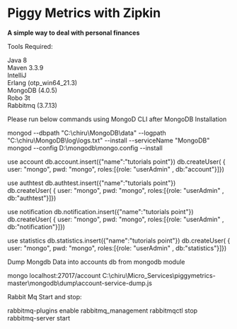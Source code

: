 
# Piggy Metrics with Zipkin 

**A simple way to deal with personal finances**


Tools Required:

Java 8<br>
Maven 3.3.9<br>
IntelliJ<br>
Erlang (otp_win64_21.3)<br>
MongoDB (4.0.5)<br>
Robo 3t<br>
Rabbitmq (3.7.13)<br>

Please run below commands using MongoD CLI after MongoDB Installation

mongod --dbpath "C:\chiru\MongoDB\data" --logpath "C:\chiru\MongoDB\log\logs.txt" --install --serviceName "MongoDB"
mongod --config D:\mongodb\mongo.config --install

use account
db.account.insert({"name":"tutorials point"})
db.createUser(
{	user: "mongo",
	pwd: "mongo",
	roles:[{role: "userAdmin" , db:"account"}]})

use authtest
db.authtest.insert({"name":"tutorials point"})	
db.createUser(
{	user: "mongo",
	pwd: "mongo",
	roles:[{role: "userAdmin" , db:"authtest"}]})	

use notification
db.notification.insert({"name":"tutorials point"})
db.createUser(
{	user: "mongo",
	pwd: "mongo",
	roles:[{role: "userAdmin" , db:"notification"}]})

use statistics
db.statistics.insert({"name":"tutorials point"})
db.createUser(
{	user: "mongo",
	pwd: "mongo",
	roles:[{role: "userAdmin" , db:"statistics"}]})	

Dump Mongdb Data into accounts db from mongodb module

mongo localhost:27017/account C:\chiru\Micro_Services\piggymetrics-master\mongodb\dump\account-service-dump.js

Rabbit Mq Start and stop:

rabbitmq-plugins enable rabbitmq_management
rabbitmqctl stop 	
rabbitmq-server start
